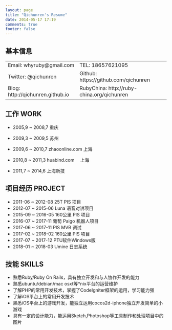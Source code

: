```yaml
---
layout: page
title: "Qichunren's Resume"
date: 2014-05-17 17:19
comments: true
footer: false
---
```


## 基本信息

<table>
  <tr>
    <td>Email: whyruby@gmail.com</td>
    <td>TEL: 18657621095</td>
  </tr>
  <tr>
    <td>Twitter: @qichunren</td>
    <td>Github: https://github.com/qichunren</td>
  </tr>
  <tr>
    <td>Blog: http://qichunren.github.io</td>
    <td>RubyChina: http://ruby-china.org/qichunren</td>
  </tr>
</table>

## 工作 WORK

* 2005,9 ~ 2008,7
  重庆

* 2009,3 ~ 2009,5
  苏州

* 2009,6 ~ 2010,7 zhaoonline.com
  上海
* 2010,8 ~ 2011,3 huabind.com
　上海
* 2011,7 ~ 2014,6 上海新技

## 项目经历 PROJECT

* 2011-06 ~ 2012-08 25T PIS 项目
* 2012-07 ~ 2015-06 Luna 语音对讲项目
* 2015-09 ~ 2016-05 160公里 PIS 项目
* 2016-07 ~ 2017-11 葡萄 Paigo 机器人项目
* 2017-06 ~ 2017-11 PIS MVB 调试
* 2017-02 ~ 2018-02 160公里 PIS 项目
* 2017-07 ~ 2017-12 PTU软件Windows版
* 2018-01 ~ 2018-03 Umine 日志系统

## 技能 SKILLS

* 熟悉Ruby/Ruby On Rails，具有独立开发和与人协作开发的能力
* 熟悉ubuntu/debian/mac osxt等*nix平台的运营维护
* 了解PHP的常用开发技术，掌握了CodeIgniter框架的运用，学习能力强
* 了解iOS平台上的常用开发技术
* 熟悉iOS平台上的游戏开发，能独立运用cocos2d-iphone独立开发简单的小游戏
* 具有一定的设计能力，能运用Sketch,Photoshop等工具制作和处理项目中的图片


